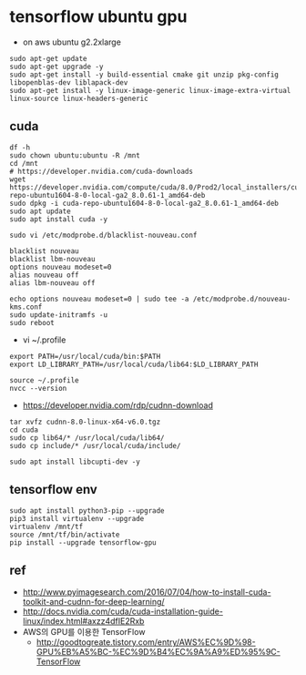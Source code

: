 # tensorflow ubuntu gpu
* on aws ubuntu g2.2xlarge

```
sudo apt-get update
sudo apt-get upgrade -y
sudo apt-get install -y build-essential cmake git unzip pkg-config libopenblas-dev liblapack-dev
sudo apt-get install -y linux-image-generic linux-image-extra-virtual linux-source linux-headers-generic
```

## cuda

```
df -h
sudo chown ubuntu:ubuntu -R /mnt
cd /mnt
# https://developer.nvidia.com/cuda-downloads
wget https://developer.nvidia.com/compute/cuda/8.0/Prod2/local_installers/cuda-repo-ubuntu1604-8-0-local-ga2_8.0.61-1_amd64-deb
sudo dpkg -i cuda-repo-ubuntu1604-8-0-local-ga2_8.0.61-1_amd64-deb
sudo apt update
sudo apt install cuda -y
```

```
sudo vi /etc/modprobe.d/blacklist-nouveau.conf
```

```
blacklist nouveau
blacklist lbm-nouveau
options nouveau modeset=0
alias nouveau off
alias lbm-nouveau off
```

```
echo options nouveau modeset=0 | sudo tee -a /etc/modprobe.d/nouveau-kms.conf
sudo update-initramfs -u
sudo reboot 
```

* vi ~/.profile
```
export PATH=/usr/local/cuda/bin:$PATH
export LD_LIBRARY_PATH=/usr/local/cuda/lib64:$LD_LIBRARY_PATH
```

```
source ~/.profile
nvcc --version
```

* https://developer.nvidia.com/rdp/cudnn-download
```
tar xvfz cudnn-8.0-linux-x64-v6.0.tgz
cd cuda
sudo cp lib64/* /usr/local/cuda/lib64/
sudo cp include/* /usr/local/cuda/include/
```

```
sudo apt install libcupti-dev -y
```



## tensorflow env
```
sudo apt install python3-pip --upgrade
pip3 install virtualenv --upgrade
virtualenv /mnt/tf
source /mnt/tf/bin/activate
pip install --upgrade tensorflow-gpu
```

## ref
* http://www.pyimagesearch.com/2016/07/04/how-to-install-cuda-toolkit-and-cudnn-for-deep-learning/
* http://docs.nvidia.com/cuda/cuda-installation-guide-linux/index.html#axzz4dfIE2Rxb
* AWS의 GPU를 이용한 TensorFlow
  * http://goodtogreate.tistory.com/entry/AWS%EC%9D%98-GPU%EB%A5%BC-%EC%9D%B4%EC%9A%A9%ED%95%9C-TensorFlow